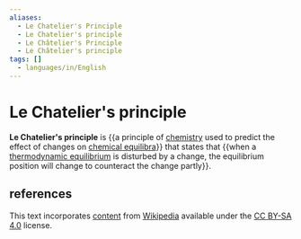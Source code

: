 ```yaml
---
aliases:
  - Le Chatelier's Principle
  - Le Chatelier's principle
  - Le Châtelier's Principle
  - Le Châtelier's principle
tags: []
  - languages/in/English
---
```


# Le Chatelier's principle

__Le Chatelier's principle__ is {{a principle of [chemistry](chemistry.md) used to predict the effect of changes on [chemical equilibra](chemical%20equilibrium.md)}} that states that {{when a [thermodynamic equilibrium](thermodynamic%20equilibrium.md) is disturbed by a change, the equilibrium position will change to counteract the change partly}}.

## references

This text incorporates [content](https://en.wikipedia.org/wiki/Le_Chatelier's_principle) from [Wikipedia](Wikipedia.md) available under the [CC BY-SA 4.0](https://creativecommons.org/licenses/by-sa/4.0/) license.
